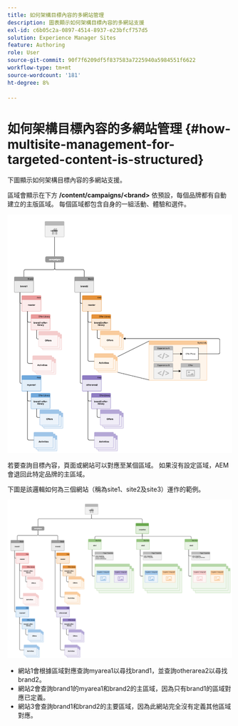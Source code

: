 ```yaml
---
title: 如何架構目標內容的多網站管理
description: 圖表顯示如何架構目標內容的多網站支援
exl-id: c6b05c2a-0897-4514-8937-e23bfcf757d5
solution: Experience Manager Sites
feature: Authoring
role: User
source-git-commit: 90f7f6209df5f837583a7225940a5984551f6622
workflow-type: tm+mt
source-wordcount: '181'
ht-degree: 8%

---
```


# 如何架構目標內容的多網站管理 {#how-multisite-management-for-targeted-content-is-structured}

下圖顯示如何架構目標內容的多網站支援。

區域會顯示在下方 **/content/campaigns/&lt;brand>** 依預設，每個品牌都有自動建立的主版區域。 每個區域都包含自身的一組活動、體驗和選件。

![多站台結構](/help/sites-cloud/authoring/assets/multisite-structure.png)

若要查詢目標內容，頁面或網站可以對應至某個區域。 如果沒有設定區域，AEM會退回此特定品牌的主區域。

下圖是該邏輯如何為三個網站（稱為site1、site2及site3）運作的範例。

![跨網站的多網站結構](/help/sites-cloud/authoring/assets/multisite-structure-2.png)

* 網站1會根據區域對應查詢myarea1以尋找brand1，並查詢otherarea2以尋找brand2。
* 網站2會查詢brand1的myarea1和brand2的主區域，因為只有brand1的區域對應已定義。
* 網站3會查詢brand1和brand2的主要區域，因為此網站完全沒有定義其他區域對應。
